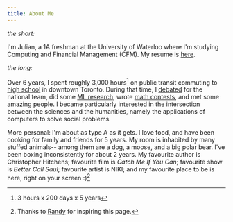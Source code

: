 ```yaml
---
title: About Me
---
```

*the short:*

I'm Julian, a 1A freshman at the University of Waterloo where I'm studying Computing and Financial Management (CFM). My resume is [here](https://zhaju.github.io/resume.pdf). 

*the long:*

Over 6 years, I spent roughly 3,000 hours[^1] on public transit commuting to [high school](https://zhaju.github.io/High_School) in downtown Toronto. During that time, I [debated](https://zhaju.github.io/Debate) for the national team, did some [ML research](https://github.com/zhaju), wrote [math contests](https://zhaju.github.io/Math), and met some amazing people. I became particularly interested in the intersection between the sciences and the humanities, namely the applications of computers to solve social problems.

[^1]: 3 hours x 200 days x 5 years

More personal: I'm about as type A as it gets. I love food, and have been cooking for family and friends for 5 years. My room is inhabited by many stuffed animals-- among them are a dog, a moose, and a big polar bear. I've been boxing inconsistently for about 2 years. My favourite author is Christopher Hitchens; favourite film is *Catch Me If You Can*; favourite show is *Better Call Saul*; favourite artist is NIKI; and my favourite place to be is here, right on your screen :)[^2]

[^2]: Thanks to [Randy](https://randyxchang.com/navigation/about) for inspiring this page.

